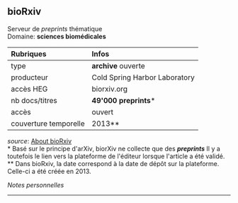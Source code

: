## bioRxiv
Serveur de *preprints* thématique   
Domaine: **sciences biomédicales**

| Rubriques | Infos |
| :-------- | :---- |
| type | **archive** ouverte |
| producteur | Cold Spring Harbor Laboratory |
| accès HEG | biorxiv.org |
| nb docs/titres | **49'000 preprints**\* |
| accès | ouvert |
| couverture temporelle | 2013\** |

*source*: [About bioRxiv](http://biorxiv.org/about-biorxiv)   
\* Basé sur le principe d'arXiv, biorXiv ne collecte que des ***preprints*** Il y a toutefois le lien vers la plateforme de l'éditeur lorsque l'article a été validé.   
\** Dans bioRxiv, la date correspond à la date de dépôt sur la plateforme. Celle-ci a été créée en 2013.   

*Notes personnelles*

---
